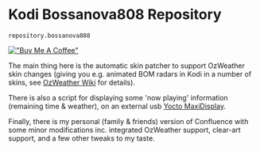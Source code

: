 Kodi Bossanova808 Repository
===================================

`repository.bossanova808`

[!["Buy Me A Coffee"](https://www.buymeacoffee.com/assets/img/custom_images/orange_img.png)](https://www.buymeacoffee.com/bossanova808) 

The main thing here is the automatic skin patcher to support OzWeather skin changes (giving you e.g. animated BOM radars in Kodi in a number of skins, see [OzWeather Wiki](https://kodi.wiki/index.php?title=Add-on:Oz_Weather) for details).

There is also a script for displaying some 'now playing' information (remaining time & weather), on an external usb [Yocto MaxiDisplay](https://www.yoctopuce.com/EN/products/usb-displays/yocto-maxidisplay).

Finally, there is my personal (family & friends) version of Confluence with some minor modifications inc. integrated OzWeather support, clear-art support, and a few other tweaks to my taste.  


